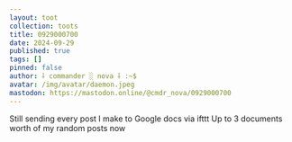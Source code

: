 ```yaml
---
layout: toot
collection: toots
title: 0929000700
date: 2024-09-29
published: true
tags: []
pinned: false
author: ⸸ commander ░ nova ⸸ :~$
avatar: /img/avatar/daemon.jpeg
mastodon: https://mastodon.online/@cmdr_nova/0929000700
---
```


Still sending every post I make to Google docs via ifttt Up to 3 documents worth of my random posts now

